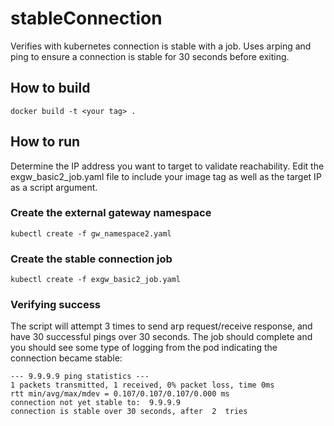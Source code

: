 # stableConnection

Verifies with kubernetes connection is stable with a job. Uses arping and ping to ensure a connection
is stable for 30 seconds before exiting.

## How to build
``docker build -t <your tag> .``

## How to run
Determine the IP address you want to target to validate reachability. Edit the exgw_basic2_job.yaml
file to include your image tag as well as the target IP as a script argument.

### Create the external gateway namespace
``kubectl create -f gw_namespace2.yaml``

### Create the stable connection job
```kubectl create -f exgw_basic2_job.yaml```

### Verifying success

The script will attempt 3 times to send arp request/receive response, and have 30 successful pings over 30
seconds. The job should complete and you should see some type of logging from the pod indicating the 
connection became stable:

```
--- 9.9.9.9 ping statistics ---
1 packets transmitted, 1 received, 0% packet loss, time 0ms
rtt min/avg/max/mdev = 0.107/0.107/0.107/0.000 ms
connection not yet stable to:  9.9.9.9
connection is stable over 30 seconds, after  2  tries

```
